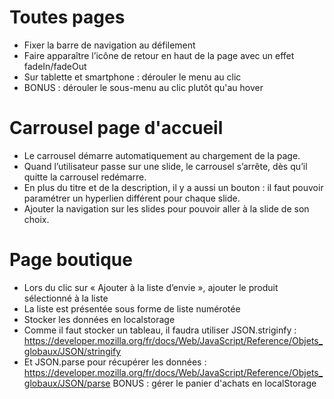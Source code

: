 # Toutes pages
* Fixer la barre de navigation au défilement
* Faire apparaître l’icône de retour en haut de la page avec un effet fadeIn/fadeOut
* Sur tablette et smartphone : dérouler le menu au clic
* BONUS : dérouler le sous-menu au clic plutôt qu'au hover

# Carrousel page d'accueil
* Le carrousel démarre automatiquement au chargement de la page.
* Quand l’utilisateur passe sur une slide, le carrousel s’arrête, dès qu’il quitte la carrousel redémarre.
* En plus du titre et de la description, il y a aussi un bouton : il faut pouvoir paramétrer un hyperlien différent pour chaque slide.
* Ajouter la navigation sur les slides pour pouvoir aller à la slide de son choix.

# Page boutique
* Lors du clic sur « Ajouter à la liste d’envie », ajouter le produit sélectionné à la liste
* La liste est présentée sous forme de liste numérotée
* Stocker les données en localstorage
* Comme il faut stocker un tableau, il faudra utiliser JSON.striginfy : https://developer.mozilla.org/fr/docs/Web/JavaScript/Reference/Objets_globaux/JSON/stringify
* Et JSON.parse pour récupérer les données : https://developer.mozilla.org/fr/docs/Web/JavaScript/Reference/Objets_globaux/JSON/parse
BONUS : gérer le panier d'achats en localStorage
